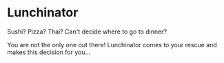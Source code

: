 Lunchinator
===========

Sushi? Pizza? Thai?
Can't decide where to go to dinner?

You are not the only one out there! Lunchinator comes to your rescue and makes this decision for you...
